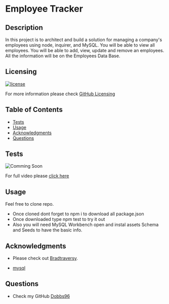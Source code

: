 # Employee Tracker

## Description

In this project is to architect and build a solution for managing a company's employees using node, inquirer, and MySQL. You will be able to view all employees. You will be able to add, view, update and remove an employees. All the information will be on the Employees Data Base.

## Licensing

[![license](https://img.shields.io/badge/license-MIT-blue)](https://shields.io)

For more information please check [GitHub Licensing](https://docs.github.com/en/github/creating-cloning-and-archiving-repositories/creating-a-repository-on-github/licensing-a-repository)

## Table of Contents

- [Tests](#tests)
- [Usage](#usage)
- [Acknowledgments](#acknowledgments)
- [Questions](#questions)

## Tests

![Comming Soon](./assets/Test_Employee_Tracker.gif)

For full video please [click here](https://drive.google.com/file/d/1RapIp4AbJtTq20_aSRhDSQ25CNfjkqk4/view)

## Usage

Feel free to clone repo.

- Once cloned dont forget to npm i to download all package.json
- Once downloaded type npm test to try it out
- Also you will need MySQL Workbench open and instal assets Schema and Seeds to have the basic info.

## Acknowledgments

- Please check out [Bradtraversy](https://gist.github.com/bradtraversy/c831baaad44343cc945e76c2e30927b3).

- [mysql](https://github.com/mysqljs/mysql#performing-queries)

## Questions

- Check my GitHub [Dobbs96](https://github.com/Dobbs96)
